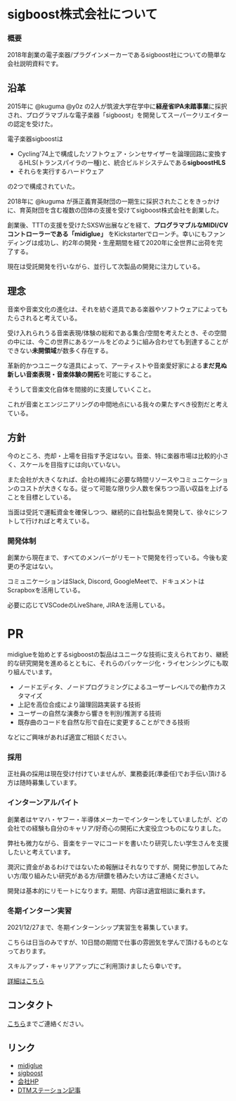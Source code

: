 # sigboost株式会社について

### 概要

2018年創業の電子楽器/プラグインメーカーであるsigboost社についての簡単な会社説明資料です。


## 沿革

2015年に @kuguma @y0z の2人が筑波大学在学中に**経産省IPA未踏事業**に採択され、プログラマブルな電子楽器「sigboost」を開発してスーパークリエイターの認定を受けた。

電子楽器sigboostは

- Cycling'74上で構成したソフトウェア・シンセサイザーを論理回路に変換するHLS(トランスパイラの一種)と、統合ビルドシステムである**sigboostHLS**
- それらを実行するハードウェア

の2つで構成されていた。


2018年に @kuguma が孫正義育英財団の一期生に採択されたことをきっかけに、育英財団を含む複数の団体の支援を受けてsigboost株式会社を創業した。

創業後、TTTの支援を受けたSXSW出展などを経て、**プログラマブルなMIDI/CVコントローラーである「midiglue」** をKickstarterでローンチ。幸いにもファンディングは成功し、約2年の開発・生産期間を経て2020年に全世界に出荷を完了する。

現在は受託開発を行いながら、並行して次製品の開発に注力している。


## 理念

音楽や音楽文化の進化は、それを紡ぐ道具である楽器やソフトウェアによってもたらされると考えている。

受け入れられうる音楽表現/体験の総和である集合/空間を考えたとき、その空間の中には、今この世界にあるツールをどのように組み合わせても到達することができない**未開領域**が数多く存在する。

革新的かつユニークな道具によって、アーティストや音楽愛好家による**まだ見ぬ新しい音楽表現・音楽体験の開拓**を可能にすること。

そうして音楽文化自体を間接的に支援していくこと。

これが音楽とエンジニアリングの中間地点にいる我々の果たすべき役割だと考えている。


## 方針

今のところ、売却・上場を目指す予定はない。音楽、特に楽器市場は比較的小さく、スケールを目指すには向いていない。

また会社が大きくなれば、会社の維持に必要な時間リソースやコミュニケーションのコストが大きくなる。従って可能な限り少人数を保ちつつ高い収益を上げることを目標としている。

当面は受託で運転資金を確保しつつ、継続的に自社製品を開発して、徐々にシフトして行ければと考えている。


### 開発体制

創業から現在まで、すべてのメンバーがリモートで開発を行っている。今後も変更の予定はない。

コミュニケーションはSlack, Discord, GoogleMeetで、ドキュメントはScrapboxを活用している。

必要に応じてVSCodeのLiveShare, JIRAを活用している。




# PR

midiglueを始めとするsigboostの製品はユニークな技術に支えられており、継続的な研究開発を進めるとともに、それらのパッケージ化・ライセンシングにも取り組んでいます。

- ノードエディタ、ノードプログラミングによるユーザーレベルでの動作カスタマイズ
- 上記を高位合成により論理回路実装する技術
- ユーザーの自然な演奏から響きを判別/推測する技術
- 既存曲のコードを自然な形で自在に変更することができる技術

などにご興味があれば適宜ご相談ください。

### 採用

正社員の採用は現在受け付けていませんが、業務委託(準委任)でお手伝い頂ける方は随時募集しています。

### インターンアルバイト

創業者はヤマハ・ヤフー・半導体メーカーでインターンをしていましたが、どの会社での経験も自分のキャリア/好奇心の開拓に大変役立つものになりました。

弊社も微力ながら、音楽をテーマにコードを書いたり研究したい学生さんを支援したいと考えています。

潤沢に資金があるわけではないため報酬はそれなりですが、開発に参加してみたい方/取り組みたい研究がある方/研鑽を積みたい方はご連絡ください。

開発は基本的にリモートになります。期間、内容は適宜相談に乗れます。

### 冬期インターン実習

2021/12/27まで、冬期インターンシップ実習生を募集しています。

こちらは日当のみですが、10日間の期間で仕事の雰囲気を学んで頂けるものとなっております。

スキルアップ・キャリアアップにご利用頂けましたら幸いです。

[詳細はこちら](internship-2022-winter.md)



## コンタクト

 [こちら](mailto:support@sigboost.audio)までご連絡ください。
 
 
## リンク

- [midiglue](https://sigboost.audio/midiglue)
- [sigboost](https://sigboost.audio)
- [会社HP](https://sigboost-inc.com)
- [DTMステーション記事](https://www.dtmstation.com/tag/sigboost)
